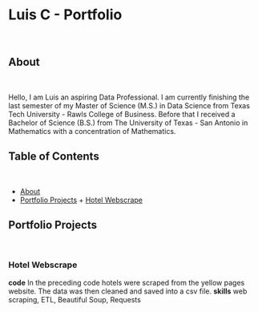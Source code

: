 # Luis C - Portfolio
<br>

## About
<br>

Hello, I am Luis an aspiring Data Professional. I am currently finishing the last semester of my Master of Science (M.S.) in Data Science from Texas Tech University - Rawls College of Business.
Before that I received a Bachelor of Science (B.S.) from The University of Texas - San Antonio in Mathematics with a concentration of Mathematics. 
<br>

## Table of Contents
<br>

- [About](https://github.com/LACLanthony/Portfolio/edit/main/README.md#about)
- [Portfolio Projects](https://github.com/LACLanthony/Portfolio/edit/main/README.md#portfolio-projects)
              + [Hotel Webscrape](https://github.com/LACLanthony/Portfolio/edit/main/README.md#project-1)


## Portfolio Projects
<br>

### Hotel Webscrape
**code** In the preceding code hotels were scraped from the yellow pages website. The data was then cleaned and saved into a csv file.
**skills** web scraping, ETL, Beautiful Soup, Requests 
